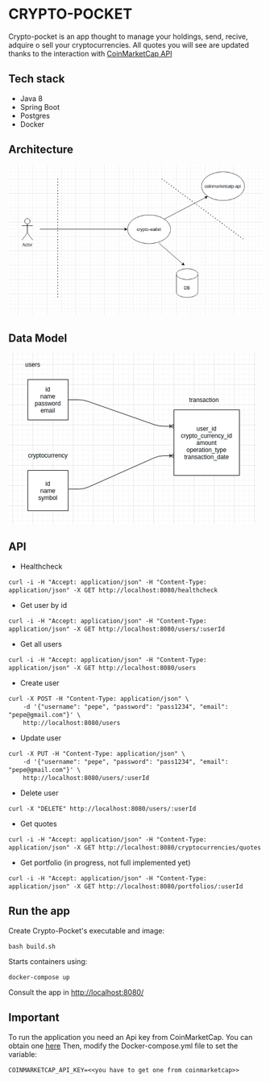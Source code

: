 # CRYPTO-POCKET

Crypto-pocket is an app thought to manage your holdings,  send, recive, adquire o sell your cryptocurrencies. All quotes you will see are updated thanks to the interaction with [CoinMarketCap API](https://coinmarketcap.com/ "CoinMarketCap")

## Tech stack
- Java 8
- Spring Boot
- Postgres
- Docker

## Architecture

![Alt text](diagrams/architecture.png?raw=true "Architecture")

## Data Model

![Alt text](diagrams/data-model.png?raw=true "Title")

## API

* Healthcheck

```
curl -i -H "Accept: application/json" -H "Content-Type: application/json" -X GET http://localhost:8080/healthcheck
```

* Get user by id

```
curl -i -H "Accept: application/json" -H "Content-Type: application/json" -X GET http://localhost:8080/users/:userId
```

* Get all users

```
curl -i -H "Accept: application/json" -H "Content-Type: application/json" -X GET http://localhost:8080/users
```

* Create user

```
curl -X POST -H "Content-Type: application/json" \
    -d '{"username": "pepe", "password": "pass1234", "email": "pepe@gmail.com"}' \
    http://localhost:8080/users
```

* Update user

```
curl -X PUT -H "Content-Type: application/json" \
    -d '{"username": "pepe", "password": "pass1234", "email": "pepe@gmail.com"}' \
    http://localhost:8080/users/:userId
```

* Delete user

```
curl -X "DELETE" http://localhost:8080/users/:userId
```

* Get quotes

```
curl -i -H "Accept: application/json" -H "Content-Type: application/json" -X GET http://localhost:8080/cryptocurrencies/quotes
```

* Get portfolio (in progress, not full implemented yet)

```
curl -i -H "Accept: application/json" -H "Content-Type: application/json" -X GET http://localhost:8080/portfolios/:userId
```

## Run the app

Create Crypto-Pocket's executable and image:

```
bash build.sh
```


Starts containers using:

```
docker-compose up
```

Consult the app in [http://localhost:8080/](http://localhost:8080/ "http://localhost:8080/")

## Important

To run the application you need an Api key from CoinMarketCap. You can obtain one [here](https://coinmarketcap.com/api/)
Then, modify the Docker-compose.yml file to set the variable:

```
COINMARKETCAP_API_KEY=<<you have to get one from coinmarketcap>>
 
```